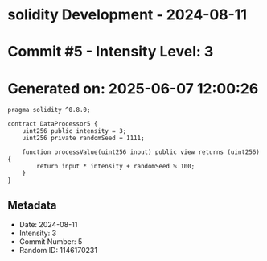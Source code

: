 ﻿# solidity Development - 2024-08-11
# Commit #5 - Intensity Level: 3
# Generated on: 2025-06-07 12:00:26
```solidity
pragma solidity ^0.8.0;

contract DataProcessor5 {
    uint256 public intensity = 3;
    uint256 private randomSeed = 1111;

    function processValue(uint256 input) public view returns (uint256) {
        return input * intensity + randomSeed % 100;
    }
}
```
## Metadata
- Date: 2024-08-11
- Intensity: 3
- Commit Number: 5
- Random ID: 1146170231
